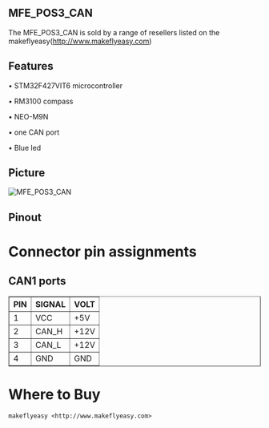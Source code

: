 
## MFE_POS3_CAN

The MFE_POS3_CAN is sold by a range of resellers listed on the makeflyeasy(http://www.makeflyeasy.com)

## Features

• STM32F427VIT6 microcontroller

• RM3100 compass

• NEO-M9N 

• one CAN port

• Blue led


## Picture

![MFE_POS3_CAN](MFE_POS3_CAN-1.png "MFE_POS3_CAN-1")

## Pinout
 
 Connector pin assignments
=========================

CAN1 ports
---------------

   <table border="1" class="docutils">
   <tbody>
   <tr>
   <th>PIN</th>
   <th>SIGNAL</th>
   <th>VOLT</th>
   </tr>
   <tr>
   <td>1</td>
   <td>VCC</td>
   <td>+5V</td>
   </tr>
   <tr>
   <td>2</td>
   <td>CAN_H</td>
   <td>+12V</td>
   </tr>
   <tr>
   <td>3</td>
   <td>CAN_L</td>
   <td>+12V</td>
   </tr>
   <tr>
   <td>4</td>
   <td>GND</td>
   <td>GND</td>
   </tr>
   </tbody>
   </table>


Where to Buy
============

`makeflyeasy <http://www.makeflyeasy.com>`

